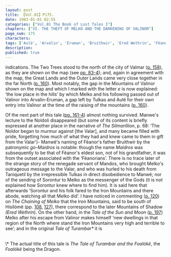 ```yaml
---
layout: post
title: 【Vol.01】P175.
date: 1983-01-01 02:55
categories: ["Vol.01 The Book of Lost Tales I"]
chapters: ["VI. THE THEFT OF MELKO AND THE DARKENING OF VALINOR"]
page_num: 175
characters: 
tags: ['Aulë', 'Arvalin', 'Eruman', 'Bruithwir', 'Ered Wethrin', 'Fëanor', 'Fëanorians', 'Formenos', 'go-Maidros', 'Great Lands', 'Hisilómë', 'Iron Mountains', 'Maidros', 'Mandos', 'Manwë', 'Melko', 'Melkor', 'Mountains of Shadow', 'Mountains of Valinor', 'Noldoli', 'Noldor']
description: 
published: true
---
```


<p style="text-indent: 0;">
indications. The Two Trees stood to the north of the city of Valmar (<a href="{{site.baseurl}}/vol01-p158">p. 158</a>), as they are shown on the map (see <a href="{{site.baseurl}}/vol01-p83">pp. 83-4</a>); and, again in agreement with the map, the Great Lands and the Outer Lands came very close together in the far North (<a href="{{site.baseurl}}/vol01-p160">p. 160</a>). Most notably, the gap in the Mountains of Valinor shown on the map and which I marked with the letter <I>e</I> is now explained: ‘the low place in the hills' by which Melko and his following passed out of Valinor into Arvalin-Eruman, a gap left by Tulkas and Aulë for their own entry into Valinor at the time of the raising of the mountains (<a href="{{site.baseurl}}/vol01-p160">p. 160</a>).
</p>

Of the next part of this tale ([pp. 161-4]({{site.baseurl}}/vol01-p161)) almost nothing survived. Manwe's lecture to the Noldoli disappeared (but some of its content is briefly expressed at another place in the narrative of <I>The Silmarillion</I>, p. 68: ‘The Noldor began to murmur against [the Valar], and many became filled with pride, forgetting how much of what they had and knew came to them in gift from the Valar’)- Manwë's naming of Fëanor's father Bruithwir by the patronymic <I>go-Maidros</I> is notable: though the name <I>Maidros</I> was subsequently to be that of Fëanor's eldest son, not of his grandfather, it was from the outset associated with the ‘Fëanorians’. There is no trace later of the strange story of the renegade servant of Mandos, who brought Melko's outrageous message to the Valar, and who was hurled to his death from Taniquetil by the irrepressible Tulkas in direct disobedience to Manwë; nor of the sending of Sorontur to Melko as the messenger of the Gods (it is not explained how Sorontur knew where to find him). It is said here that afterwards ‘Sorontur and his folk fared to the Iron Mountains and there abode, watching all that Melko did’. I have noticed in commenting ([p. 120]({{site.baseurl}}/vol01-p120)) on <I>The Chaining of Melko</I> that the Iron Mountains, said to be south of Hisilómë (pp. [108]({{site.baseurl}}/vol01-p108), [127]({{site.baseurl}}/vol01-p127)), there correspond to the later Mountains of Shadow <I>(Ered Wethrin</I>). On the other hand, in the <I>Tale of the Sun and Moon</I> ([p. 197]({{site.baseurl}}/vol01-p197)) Melko after his escape from Valinor makes himself ‘new dwellings in that region of the North where stand the Iron Mountains very high and terrible to see’; and in the original <I>Tale of Turambar\*</I> it is

<BR>
\* The actual title of this tale is <I>The Tale of Turambar and the Foalókë</I>, the <I>Foalókë</I> being the Dragon.

